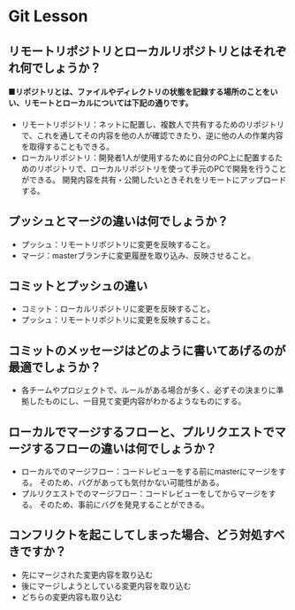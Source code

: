 # Git Lesson

## リモートリポジトリとローカルリポジトリとはそれぞれ何でしょうか？

#### ■リポジトリとは、ファイルやディレクトリの状態を記録する場所のことをいい、リモートとローカルについては下記の通りです。

- リモートリポジトリ：ネットに配置し、複数人で共有するためのリポジトリで、これを通してその内容を他の人が確認できたり、逆に他の人の作業内容を取得することもできる。
- ローカルリポジトリ：開発者1人が使用するために自分のPC上に配置するためのリポジトリで、ローカルリポジトリを使って手元のPCで開発を行うことができる。
開発内容を共有・公開したいときそれをリモートにアップロードする。


## プッシュとマージの違いは何でしょうか？

- プッシュ：リモートリポジトリに変更を反映すること。
- マージ：masterブランチに変更履歴を取り込み、反映させること。

## コミットとプッシュの違い

- コミット：ローカルリポジトリに変更を反映すること。
- プッシュ：リモートリポジトリに変更を反映すること。

## コミットのメッセージはどのように書いてあげるのが最適でしょうか？

- 各チームやプロジェクトで、ルールがある場合が多く、必ずその決まりに準拠したものにし、一目見て変更内容がわかるようなものにする。

## ローカルでマージするフローと、プルリクエストでマージするフローの違いは何でしょうか？

- ローカルでのマージフロー：コードレビューをする前にmasterにマージをする。
そのため、バグがあっても気付かない可能性がある。
- プルリクエストでのマージフロー：コードレビューをしてからマージをする。
そのため、事前にバグを発見することができる。

## コンフリクトを起こしてしまった場合、どう対処すべきですか？

- 先にマージされた変更内容を取り込む
- 後にマージしようとしている変更内容を取り込む
- どちらの変更内容も取り込む




